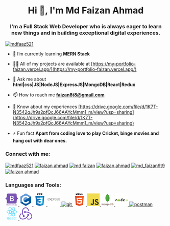 <h1 align="center">Hi 👋, I'm Md Faizan Ahmad</h1>
<h3 align="center">I'm a Full Stack Web Developer who is always eager to learn new things and in building exceptional digital experiences.</h3>

<p align="left"> <a href="https://twitter.com/mdfaaz521" target="blank"><img src="https://img.shields.io/twitter/follow/mdfaaz521?logo=twitter&style=for-the-badge" alt="mdfaaz521" /></a> </p>

- 🌱 I’m currently learning **MERN Stack**

- 👨‍💻 All of my projects are available at [https://my-portfolio-faizan.vercel.app/](https://my-portfolio-faizan.vercel.app/)

- 💬 Ask me about **html|css|JS|NodeJS|ExpressJS|MongoDB|React|Redux**

- 📫 How to reach me **faizan8t8@gmail.com**

- 📄 Know about my experiences [https://drive.google.com/file/d/1K7T-N3542qJh9s2pfQcJ66AAYcMmm1_m/view?usp=sharing](https://drive.google.com/file/d/1K7T-N3542qJh9s2pfQcJ66AAYcMmm1_m/view?usp=sharing)

- ⚡ Fun fact **Apart from coding love to play Cricket, binge movies and hang out with dear ones.**

<h3 align="left">Connect with me:</h3>
<p align="left">
<a href="https://twitter.com/mdfaaz521" target="blank"><img align="center" src="https://raw.githubusercontent.com/rahuldkjain/github-profile-readme-generator/master/src/images/icons/Social/twitter.svg" alt="mdfaaz521" height="30" width="40" /></a>
<a href="https://linkedin.com/in/faizan ahmad" target="blank"><img align="center" src="https://raw.githubusercontent.com/rahuldkjain/github-profile-readme-generator/master/src/images/icons/Social/linked-in-alt.svg" alt="faizan ahmad" height="30" width="40" /></a>
<a href="https://stackoverflow.com/users/md faizan" target="blank"><img align="center" src="https://raw.githubusercontent.com/rahuldkjain/github-profile-readme-generator/master/src/images/icons/Social/stack-overflow.svg" alt="md faizan" height="30" width="40" /></a>
<a href="https://fb.com/faizan ahmad" target="blank"><img align="center" src="https://raw.githubusercontent.com/rahuldkjain/github-profile-readme-generator/master/src/images/icons/Social/facebook.svg" alt="faizan ahmad" height="30" width="40" /></a>
<a href="https://instagram.com/md_faizan9t9" target="blank"><img align="center" src="https://raw.githubusercontent.com/rahuldkjain/github-profile-readme-generator/master/src/images/icons/Social/instagram.svg" alt="md_faizan9t9" height="30" width="40" /></a>
<a href="https://www.youtube.com/c/faizan ahmad" target="blank"><img align="center" src="https://raw.githubusercontent.com/rahuldkjain/github-profile-readme-generator/master/src/images/icons/Social/youtube.svg" alt="faizan ahmad" height="30" width="40" /></a>
</p>

<h3 align="left">Languages and Tools:</h3>
<p align="left"> <a href="https://getbootstrap.com" target="_blank" rel="noreferrer"> <img src="https://raw.githubusercontent.com/devicons/devicon/master/icons/bootstrap/bootstrap-plain-wordmark.svg" alt="bootstrap" width="40" height="40"/> </a> <a href="https://www.cprogramming.com/" target="_blank" rel="noreferrer"> <img src="https://raw.githubusercontent.com/devicons/devicon/master/icons/c/c-original.svg" alt="c" width="40" height="40"/> </a> <a href="https://www.w3schools.com/css/" target="_blank" rel="noreferrer"> <img src="https://raw.githubusercontent.com/devicons/devicon/master/icons/css3/css3-original-wordmark.svg" alt="css3" width="40" height="40"/> </a> <a href="https://expressjs.com" target="_blank" rel="noreferrer"> <img src="https://raw.githubusercontent.com/devicons/devicon/master/icons/express/express-original-wordmark.svg" alt="express" width="40" height="40"/> </a> <a href="https://git-scm.com/" target="_blank" rel="noreferrer"> <img src="https://www.vectorlogo.zone/logos/git-scm/git-scm-icon.svg" alt="git" width="40" height="40"/> </a> <a href="https://www.w3.org/html/" target="_blank" rel="noreferrer"> <img src="https://raw.githubusercontent.com/devicons/devicon/master/icons/html5/html5-original-wordmark.svg" alt="html5" width="40" height="40"/> </a> <a href="https://developer.mozilla.org/en-US/docs/Web/JavaScript" target="_blank" rel="noreferrer"> <img src="https://raw.githubusercontent.com/devicons/devicon/master/icons/javascript/javascript-original.svg" alt="javascript" width="40" height="40"/> </a> <a href="https://www.mongodb.com/" target="_blank" rel="noreferrer"> <img src="https://raw.githubusercontent.com/devicons/devicon/master/icons/mongodb/mongodb-original-wordmark.svg" alt="mongodb" width="40" height="40"/> </a> <a href="https://nodejs.org" target="_blank" rel="noreferrer"> <img src="https://raw.githubusercontent.com/devicons/devicon/master/icons/nodejs/nodejs-original-wordmark.svg" alt="nodejs" width="40" height="40"/> </a> <a href="https://postman.com" target="_blank" rel="noreferrer"> <img src="https://www.vectorlogo.zone/logos/getpostman/getpostman-icon.svg" alt="postman" width="40" height="40"/> </a> <a href="https://reactjs.org/" target="_blank" rel="noreferrer"> <img src="https://raw.githubusercontent.com/devicons/devicon/master/icons/react/react-original-wordmark.svg" alt="react" width="40" height="40"/> </a> <a href="https://redux.js.org" target="_blank" rel="noreferrer"> <img src="https://raw.githubusercontent.com/devicons/devicon/master/icons/redux/redux-original.svg" alt="redux" width="40" height="40"/> </a> </p>



